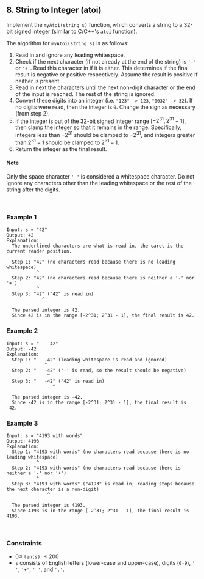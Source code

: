 ## 8. String to Integer (atoi)

Implement the `myAtoi(string s)` function, which converts a string to a 32-bit signed integer (similar to C/C++'s `atoi` function).

The algorithm for `myAtoi(string s)` is as follows:

1. Read in and ignore any leading whitespace.
2. Check if the next character (if not already at the end of the string) is `'-'` or `'+'`. Read this character in if it is either. This determines if the final result is negative or positive respectively. Assume the result is positive if neither is present.
3. Read in next the characters until the next non-digit character or the end of the input is reached. The rest of the string is ignored.
4. Convert these digits into an integer (i.e. `"123" -> 123`, `"0032" -> 32`). If no digits were read, then the integer is `0`. Change the sign as necessary (from step 2).
5. If the integer is out of the 32-bit signed integer range $[-2^{31}, 2^{31} - 1]$, then clamp the integer so that it remains in the range. Specifically, integers less than $-2^{31}$ should be clamped to $-2^{31}$, and integers greater than $2^{31} - 1$ should be clamped to $2^{31} - 1$.
6. Return the integer as the final result.

#### Note

Only the space character `' '` is considered a whitespace character.
Do not ignore any characters other than the leading whitespace or the rest of the string after the digits.

<br>

### Example 1

```
Input: s = "42"
Output: 42
Explanation:
  The underlined characters are what is read in, the caret is the current reader position.

  Step 1: "42" (no characters read because there is no leading whitespace)
           ^
  Step 2: "42" (no characters read because there is neither a '-' nor '+')
           ^
  Step 3: "42" ("42" is read in)
             ^

  The parsed integer is 42.
  Since 42 is in the range [-2^31; 2^31 - 1], the final result is 42.
```

### Example 2

```
Input: s = "   -42"
Output: -42
Explanation:
  Step 1: "   -42" (leading whitespace is read and ignored)
              ^
  Step 2: "   -42" ('-' is read, so the result should be negative)
               ^
  Step 3: "   -42" ("42" is read in)
                 ^

  The parsed integer is -42.
  Since -42 is in the range [-2^31; 2^31 - 1], the final result is -42.
```

### Example 3

```
Input: s = "4193 with words"
Output: 4193
Explanation:
  Step 1: "4193 with words" (no characters read because there is no leading whitespace)
           ^
  Step 2: "4193 with words" (no characters read because there is neither a '-' nor '+')
           ^
  Step 3: "4193 with words" ("4193" is read in; reading stops because the next character is a non-digit)
               ^

  The parsed integer is 4193.
  Since 4193 is in the range [-2^31; 2^31 - 1], the final result is 4193.
```

<br>

### Constraints

- $0 \leqslant$ `len(s)` $\leqslant 200$
- `s` consists of English letters (lower-case and upper-case), digits (`0-9`), `' '`, `'+'`, `'-'`, and `'.'`.
